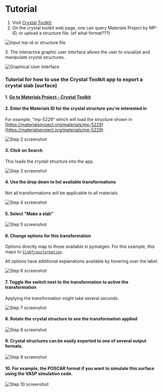 # Tutorial

1. Visit [Crystal Toolkit](https://next-gen.materialsproject.org/toolkit);
2. On the crystal toolkit web page, one can query Materials Project by MP-ID, or upload a structure file. (of what format???)

![Input mp-id or structure file](../../../.gitbook/assets/crystal\_toolkit\_1.png)

3\. The interactive graphic user interface allows the user to visualize and manipulate crystal structures.

![Graphical User Interface](../../../.gitbook/assets/crystal\_toolkit\_2.png)

### Tutorial for how to use the Crystal Toolkit app to export a crystal slab (surface)

#### 1. [Go to Materials Project - Crystal Toolkit](https://materialsproject.org/toolkit)

#### 2. Enter the Materials ID for the crystal structure you're interested in

For example, "mp-5229" which will load the structure shown in [https://materialsproject.org/materials/mp-5229](https://materialsproject.org/materials/mp-5229).

&#x20;![Step 2 screenshot](https://images.tango.us/public/screenshot\_b2d44451-e4cc-4977-827a-bbfe1851273d.png?crop=focalpoint\&fit=crop\&fp-x=0.7101\&fp-y=0.4912\&fp-z=2.6652\&w=1200\&mark-w=0.2\&mark-pad=0\&mark64=aHR0cHM6Ly9pbWFnZXMudGFuZ28udXMvc3RhdGljL21hZGUtd2l0aC10YW5nby13YXRlcm1hcmsucG5n\&ar=2356%3A1712)

#### 3. Click on Search

This loads the crystal structure into the app.

&#x20;![Step 3 screenshot](https://images.tango.us/public/screenshot\_57ccca19-185a-4c55-b35f-286c5bb1f248.png?crop=focalpoint\&fit=crop\&fp-x=0.8385\&fp-y=0.4912\&fp-z=2.8841\&w=1200\&mark-w=0.2\&mark-pad=0\&mark64=aHR0cHM6Ly9pbWFnZXMudGFuZ28udXMvc3RhdGljL21hZGUtd2l0aC10YW5nby13YXRlcm1hcmsucG5n\&ar=2356%3A1712)

#### 4. Use the drop down to list available transformations

Not all transformations will be applicable to all materials.

&#x20;![Step 4 screenshot](https://images.tango.us/public/screenshot\_645e1d8d-fad3-4be4-91dc-95b30d00502a.png?crop=focalpoint\&fit=crop\&fp-x=0.3534\&fp-y=0.5035\&fp-z=1.2975\&w=1200\&mark-w=0.2\&mark-pad=0\&mark64=aHR0cHM6Ly9pbWFnZXMudGFuZ28udXMvc3RhdGljL21hZGUtd2l0aC10YW5nby13YXRlcm1hcmsucG5n\&ar=2356%3A1712)

#### 5. Select "Make a slab"

![Step 5 screenshot](https://images.tango.us/public/screenshot\_c103b4ce-dc43-4f32-bc66-8f90e8059542.png?crop=focalpoint\&fit=crop\&fp-x=0.3531\&fp-y=0.6268\&fp-z=1.2982\&w=1200\&mark-w=0.2\&mark-pad=0\&mark64=aHR0cHM6Ly9pbWFnZXMudGFuZ28udXMvc3RhdGljL21hZGUtd2l0aC10YW5nby13YXRlcm1hcmsucG5n\&ar=2356%3A1712)

#### 6. Change options for this transformation

Options directly map to those available in pymatgen. For this example, this maps to [`SlabTransformation`](https://pymatgen.org/pymatgen.transformations.advanced\_transformations.html#pymatgen.transformations.advanced\_transformations.SlabTransformation).

All options have additional explanations available by hovering over the label.&#x20;

![Step 6 screenshot](https://images.tango.us/public/screenshot\_050ccf93-5a30-403b-af80-f76c555f2a1d.png?crop=focalpoint\&fit=crop\&fp-x=0.1715\&fp-y=0.5093\&fp-z=2.7180\&w=1200\&mark-w=0.2\&mark-pad=0\&mark64=aHR0cHM6Ly9pbWFnZXMudGFuZ28udXMvc3RhdGljL21hZGUtd2l0aC10YW5nby13YXRlcm1hcmsucG5n\&ar=2356%3A1712)

#### 7. Toggle the switch next to the transformation to active the transformation

Applying the transformation might take several seconds.

&#x20;![Step 7 screenshot](https://images.tango.us/public/screenshot\_93e0a9e2-6588-4cb9-8c5e-52b1c952cf6f.png?crop=focalpoint\&fit=crop\&fp-x=0.1520\&fp-y=0.2307\&fp-z=2.9568\&w=1200\&mark-w=0.2\&mark-pad=0\&mark64=aHR0cHM6Ly9pbWFnZXMudGFuZ28udXMvc3RhdGljL21hZGUtd2l0aC10YW5nby13YXRlcm1hcmsucG5n\&ar=2356%3A1712)

#### 8. Rotate the crystal structure to see the transformation applied

![Step 8 screenshot](https://images.tango.us/public/screenshot\_31ec8bc2-85e2-483a-9978-99ab843dc989.png?crop=focalpoint\&fit=crop\&fp-x=0.3531\&fp-y=0.2576\&fp-z=1.1077\&w=1200\&mark-w=0.2\&mark-pad=0\&mark64=aHR0cHM6Ly9pbWFnZXMudGFuZ28udXMvc3RhdGljL21hZGUtd2l0aC10YW5nby13YXRlcm1hcmsucG5n\&ar=2356%3A1712)

#### 9. Crystal structures can be easily exported to one of several output formats.

![Step 9 screenshot](https://images.tango.us/public/screenshot\_d61a1bb6-f3cf-4171-a506-116ef678a40e.png?crop=focalpoint\&fit=crop\&fp-x=0.5514\&fp-y=0.3172\&fp-z=2.8841\&w=1200\&mark-w=0.2\&mark-pad=0\&mark64=aHR0cHM6Ly9pbWFnZXMudGFuZ28udXMvc3RhdGljL21hZGUtd2l0aC10YW5nby13YXRlcm1hcmsucG5n\&ar=2356%3A1712)

#### 10. For example, the POSCAR format if you want to simulate this surface using the VASP simulation code.

![Step 10 screenshot](https://images.tango.us/public/screenshot\_c6230f19-6594-4818-9572-a2e7c964c837.png?crop=focalpoint\&fit=crop\&fp-x=0.4911\&fp-y=0.4509\&fp-z=2.1599\&w=1200\&mark-w=0.2\&mark-pad=0\&mark64=aHR0cHM6Ly9pbWFnZXMudGFuZ28udXMvc3RhdGljL21hZGUtd2l0aC10YW5nby13YXRlcm1hcmsucG5n\&ar=2356%3A1712)

